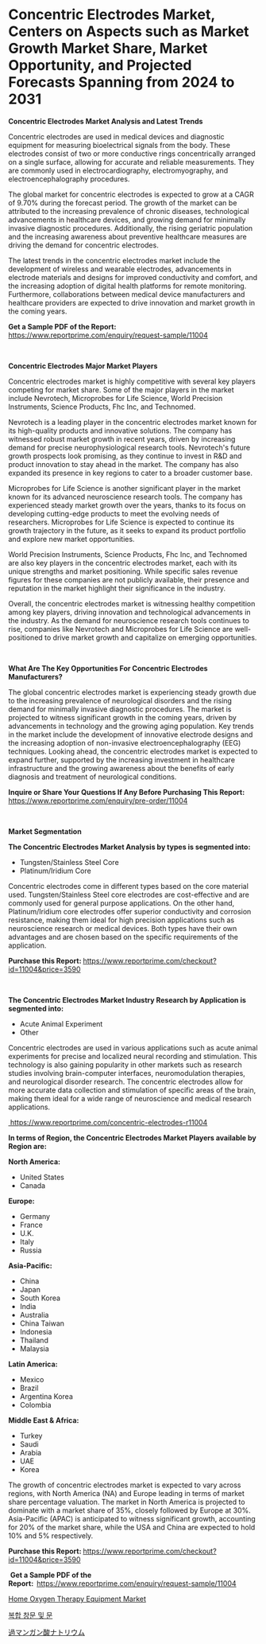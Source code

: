 <p><h1>Concentric Electrodes Market, Centers on Aspects such as Market Growth Market Share, Market Opportunity, and Projected Forecasts Spanning from 2024 to 2031</h1></p><p><strong>Concentric Electrodes Market Analysis and Latest Trends</strong></p>
<p><p>Concentric electrodes are used in medical devices and diagnostic equipment for measuring bioelectrical signals from the body. These electrodes consist of two or more conductive rings concentrically arranged on a single surface, allowing for accurate and reliable measurements. They are commonly used in electrocardiography, electromyography, and electroencephalography procedures.</p><p>The global market for concentric electrodes is expected to grow at a CAGR of 9.70% during the forecast period. The growth of the market can be attributed to the increasing prevalence of chronic diseases, technological advancements in healthcare devices, and growing demand for minimally invasive diagnostic procedures. Additionally, the rising geriatric population and the increasing awareness about preventive healthcare measures are driving the demand for concentric electrodes.</p><p>The latest trends in the concentric electrodes market include the development of wireless and wearable electrodes, advancements in electrode materials and designs for improved conductivity and comfort, and the increasing adoption of digital health platforms for remote monitoring. Furthermore, collaborations between medical device manufacturers and healthcare providers are expected to drive innovation and market growth in the coming years.</p></p>
<p><strong>Get a Sample PDF of the Report:&nbsp;</strong> <a href="https://www.reportprime.com/enquiry/request-sample/11004">https://www.reportprime.com/enquiry/request-sample/11004</a></p>
<p>&nbsp;</p>
<p><strong>Concentric Electrodes Major Market Players</strong></p>
<p><p>Concentric electrodes market is highly competitive with several key players competing for market share. Some of the major players in the market include Nevrotech, Microprobes for Life Science, World Precision Instruments, Science Products, Fhc Inc, and Technomed.</p><p>Nevrotech is a leading player in the concentric electrodes market known for its high-quality products and innovative solutions. The company has witnessed robust market growth in recent years, driven by increasing demand for precise neurophysiological research tools. Nevrotech's future growth prospects look promising, as they continue to invest in R&D and product innovation to stay ahead in the market. The company has also expanded its presence in key regions to cater to a broader customer base.</p><p>Microprobes for Life Science is another significant player in the market known for its advanced neuroscience research tools. The company has experienced steady market growth over the years, thanks to its focus on developing cutting-edge products to meet the evolving needs of researchers. Microprobes for Life Science is expected to continue its growth trajectory in the future, as it seeks to expand its product portfolio and explore new market opportunities.</p><p>World Precision Instruments, Science Products, Fhc Inc, and Technomed are also key players in the concentric electrodes market, each with its unique strengths and market positioning. While specific sales revenue figures for these companies are not publicly available, their presence and reputation in the market highlight their significance in the industry.</p><p>Overall, the concentric electrodes market is witnessing healthy competition among key players, driving innovation and technological advancements in the industry. As the demand for neuroscience research tools continues to rise, companies like Nevrotech and Microprobes for Life Science are well-positioned to drive market growth and capitalize on emerging opportunities.</p></p>
<p>&nbsp;</p>
<p><strong>What Are The Key Opportunities For Concentric Electrodes Manufacturers?</strong></p>
<p><p>The global concentric electrodes market is experiencing steady growth due to the increasing prevalence of neurological disorders and the rising demand for minimally invasive diagnostic procedures. The market is projected to witness significant growth in the coming years, driven by advancements in technology and the growing aging population. Key trends in the market include the development of innovative electrode designs and the increasing adoption of non-invasive electroencephalography (EEG) techniques. Looking ahead, the concentric electrodes market is expected to expand further, supported by the increasing investment in healthcare infrastructure and the growing awareness about the benefits of early diagnosis and treatment of neurological conditions.</p></p>
<p><strong>Inquire or Share Your Questions If Any Before Purchasing This Report:</strong> <a href="https://www.reportprime.com/enquiry/pre-order/11004">https://www.reportprime.com/enquiry/pre-order/11004</a></p>
<p>&nbsp;</p>
<p><strong>Market Segmentation</strong></p>
<p><strong>The Concentric Electrodes Market Analysis by types is segmented into:</strong></p>
<p><ul><li>Tungsten/Stainless Steel Core</li><li>Platinum/Iridium Core</li></ul></p>
<p><p>Concentric electrodes come in different types based on the core material used. Tungsten/Stainless Steel core electrodes are cost-effective and are commonly used for general purpose applications. On the other hand, Platinum/Iridium core electrodes offer superior conductivity and corrosion resistance, making them ideal for high precision applications such as neuroscience research or medical devices. Both types have their own advantages and are chosen based on the specific requirements of the application.</p></p>
<p><strong>Purchase this Report:&nbsp;</strong><a href="https://www.reportprime.com/checkout?id=11004&price=3590">https://www.reportprime.com/checkout?id=11004&price=3590</a></p>
<p>&nbsp;</p>
<p><strong>The Concentric Electrodes Market Industry Research by Application is segmented into:</strong></p>
<p><ul><li>Acute Animal Experiment</li><li>Other</li></ul></p>
<p><p>Concentric electrodes are used in various applications such as acute animal experiments for precise and localized neural recording and stimulation. This technology is also gaining popularity in other markets such as research studies involving brain-computer interfaces, neuromodulation therapies, and neurological disorder research. The concentric electrodes allow for more accurate data collection and stimulation of specific areas of the brain, making them ideal for a wide range of neuroscience and medical research applications.</p></p>
<p><a href="https://www.reportprime.com/concentric-electrodes-r11004">&nbsp;https://www.reportprime.com/concentric-electrodes-r11004</a></p>
<p><strong>In terms of Region, the Concentric Electrodes Market Players available by Region are:</strong></p>
<p>
    <p> <strong> North America: </strong>
        <ul>
            <li>United States</li>
            <li>Canada</li>
        </ul>
        </p> 
    <p> <strong> Europe: </strong>
        <ul>
            <li>Germany</li>
            <li>France</li>
            <li>U.K.</li>
            <li>Italy</li>
            <li>Russia</li>
        </ul>
        </p> 
    <p> <strong> Asia-Pacific: </strong>
        <ul>
            <li>China</li>
            <li>Japan</li>
            <li>South Korea</li>
            <li>India</li>
            <li>Australia</li>
            <li>China Taiwan</li>
            <li>Indonesia</li>
            <li>Thailand</li>
            <li>Malaysia</li>
        </ul>
        </p> 
    <p> <strong> Latin America: </strong>
        <ul>
            <li>Mexico</li>
            <li>Brazil</li>
            <li>Argentina Korea</li>
            <li>Colombia</li>
        </ul>
        </p> 
    <p> <strong> Middle East & Africa: </strong>
        <ul>
            <li>Turkey</li>
            <li>Saudi</li>
            <li>Arabia</li>
            <li>UAE</li>
            <li>Korea</li>
        </ul>
    </p>
    </p>
<p><p>The growth of concentric electrodes market is expected to vary across regions, with North America (NA) and Europe leading in terms of market share percentage valuation. The market in North America is projected to dominate with a market share of 35%, closely followed by Europe at 30%. Asia-Pacific (APAC) is anticipated to witness significant growth, accounting for 20% of the market share, while the USA and China are expected to hold 10% and 5% respectively.</p></p>
<p><strong>Purchase this Report: </strong><a href="https://www.reportprime.com/checkout?id=11004&price=3590">https://www.reportprime.com/checkout?id=11004&price=3590</a></p>
<p>&nbsp;<strong>Get a Sample PDF of the Report:&nbsp;&nbsp;</strong><a href="https://www.reportprime.com/enquiry/request-sample/11004">https://www.reportprime.com/enquiry/request-sample/11004</a></p>
<p><strong></strong></p>
<p><p><a href="https://github.com/barbarakss89/Market-Research-Report-List-1/blob/main/home-oxygen-therapy-equipment-market.md">Home Oxygen Therapy Equipment Market</a></p><p><a href="https://github.com/DavidRobb19/Market-Research-Report-List-1/blob/main/750610174766.md">복합 창문 및 문</a></p><p><a href="https://github.com/KenyonJohns/Market-Research-Report-List-1/blob/main/230691280008.md">過マンガン酸ナトリウム</a></p></p>